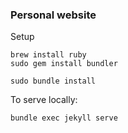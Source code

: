 ### Personal website

Setup
```
brew install ruby
sudo gem install bundler

sudo bundle install
```

To serve locally:

```
bundle exec jekyll serve
```